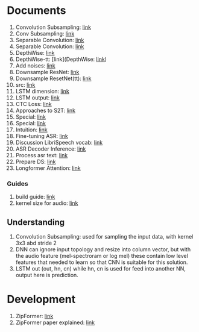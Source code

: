 # Documents
1. Convolution Subsampling: [link](https://www.tutorialexample.com/understand-convolution-subsampling-module-in-conformer-deep-learning-tutorial/)
2. Conv Subsampling: [link](https://blog.csdn.net/ldy007714/article/details/127086170?ops_request_misc=%257B%2522request%255Fid%2522%253A%2522171118103416800184166564%2522%252C%2522scm%2522%253A%252220140713.130102334..%2522%257D&request_id=171118103416800184166564&biz_id=0&spm=1018.2226.3001.4187)
3. Separable Convolution: [link](https://towardsdatascience.com/a-basic-introduction-to-separable-convolutions-b99ec3102728)
4. Separable Convolution: [link](https://blog.csdn.net/yyp1998/article/details/121048613?spm=1001.2101.3001.4242.1&utm_relevant_index=3)
5. DepthWise: [link](https://www.youtube.com/watch?v=ftc7rj7kzQ0)
6. DepthWise-tt: [link](DepthWise: [link](https://www.youtube.com/watch?v=ftc7rj7kzQ0))
7. Add noises: [link](https://www.linkedin.com/pulse/signal-to-noise-ratio-snr-explained-leonid-ayzenshtat/)
8. Downsample ResNet: [link](https://stackoverflow.com/questions/55688645/how-downsample-work-in-resnet-in-pytorch-code)
9. Downsample ResetNet(tt): [link](https://blog.paperspace.com/writing-resnet-from-scratch-in-pytorch/)
10. src: [link](https://gitlab.com/nguyentri.alan/conformer)
11. LSTM dimension: [link](https://stackoverflow.com/questions/61632584/understanding-input-shape-to-pytorch-lstm)
12. LSTM output: [link](https://stackoverflow.com/questions/48302810/whats-the-difference-between-hidden-and-output-in-pytorch-lstm)
13. CTC Loss: [link](https://stackoverflow.com/questions/62251289/how-to-correctly-use-ctc-loss-with-gru-in-pytorch)
14. Approaches to S2T: [link](https://theaisummer.com/speech-recognition/)
15. Special: [link](https://docs.nvidia.com/nemo-framework/user-guide/latest/nemotoolkit/asr/models.html#conformer-ctc)
16. Special: [link](https://docs.nvidia.com/nemo-framework/user-guide/latest/nemotoolkit/asr/api.html#nemo.collections.asr.models.EncDecCTCModelBPE)
17. Intuition: [link](https://www.youtube.com/watch?v=co1ny5ztYCI)
18. Fine-tuning ASR: [link](https://docs.nvidia.com/nemo-framework/user-guide/latest/nemotoolkit/asr/intro.html#asr-tutorial-notebooks)
19. Discussion LibriSpeech vocab: [link](https://discourse.mozilla.org/t/building-lm-noticed-vocab-txt-and-librispeech-lm-norm-txt-have-a-lot-of-low-quality-words/33261/4)
20. ASR Decoder Inference: [link](https://pytorch.org/audio/main/tutorials/asr_inference_with_ctc_decoder_tutorial.html#beam-search-decoder)
21. Process asr text: [link](https://github.com/NVIDIA/NeMo/blob/main/scripts/tokenizers/process_asr_text_tokenizer.py)
22. Prepare DS: [link](https://wenet.org.cn/wenet/tutorial_librispeech.html)
23. Longformer Attention: [link](https://ahelhady.medium.com/understanding-longformers-sliding-window-attention-mechanism-f5d61048a907)
### Guides
1. build guide: [link](https://www.assemblyai.com/blog/end-to-end-speech-recognition-pytorch/)
2. kernel size for audio: [link](https://stats.stackexchange.com/questions/441847/conv2d-kernel-size-for-audio-related-tasks)

## Understanding
1. Convolution Subsampling: used for sampling the input data, with kernel 3x3 abd stride 2
2. DNN can ignore input topology and resize into column vector, but with the audio feature (mel-spectroram or log mel) these contain low level features that needed to learn so that CNN is suitable for this solution.
3. LSTM out (out, hn, cn) while hn, cn is used for feed into another NN, output here is prediction.


# Development
1. ZipFormer: [link](https://arxiv.org/pdf/2310.11230.pdf)
2. ZipFormer paper explained: [link](https://www.youtube.com/watch?v=jvtTs9q1l8w)